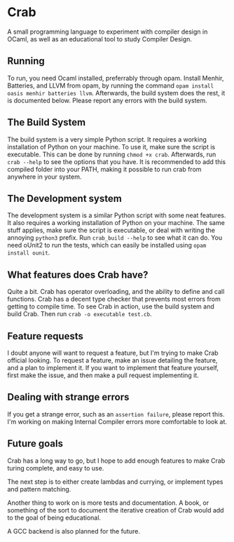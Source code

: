# Crab
A small programming language to experiment with compiler design in OCaml, as well as an educational tool to study Compiler Design.

## Running
To run, you need Ocaml installed, preferrably through opam. Install Menhir, Batteries, and LLVM from opam, by running the command `opam install oasis menhir batteries llvm`. Afterwards, the build system does the rest, it is documented below. Please report any errors with the build system.

## The Build System
The build system is a very simple Python script. It requires a working installation of Python on your machine. To use it, make sure the script is executable. This can be done by running `chmod +x crab`. Afterwards, run `crab --help` to see the options that you have. It is recommended to add this compiled folder into your PATH, making it possible to run crab from anywhere in your system.

## The Development system
The development system is a similar Python script with some neat features. It also requires a working installation of Python on your machine. The same stuff applies, make sure the script is executable, or deal with writing the annoying `python3` prefix. Run `crab_build --help` to see what it can do. You need oUnit2 to run the tests, which can easily be installed using `opam install ounit`.

## What features does Crab have?
Quite a bit. Crab has operator overloading, and the ability to define and call functions. Crab has a decent type checker that prevents most errors from getting to compile time. To see Crab in action, use the build system and build Crab. Then run `crab -o executable test.cb`. 

## Feature requests
I doubt anyone will want to request a feature, but I'm trying to make Crab official looking. To request a feature, make an issue detailing the feature, and a plan to implement it. If you want to implement that feature yourself, first make the issue, and then make a pull request implementing it. 

## Dealing with strange errors
If you get a strange error, such as an `assertion failure`, please report this. I'm working on making Internal Compiler errors more comfortable to look at. 

## Future goals
Crab has a long way to go, but I hope to add enough features to make Crab turing complete, and easy to use.

The next step is to either create lambdas and currying, or implement types and pattern matching.

Another thing to work on is more tests and documentation. A book, or something of the sort to document the iterative creation of Crab would add to the goal of being educational. 

A GCC backend is also planned for the future.
